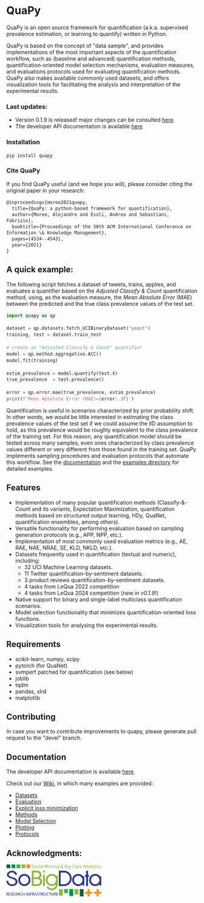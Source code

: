 # QuaPy

QuaPy is an open source framework for quantification (a.k.a. supervised prevalence estimation, or learning to quantify)
written in Python.

QuaPy is based on the concept of "data sample", and provides implementations of the
most important aspects of the quantification workflow, such as (baseline and advanced)
quantification methods, 
quantification-oriented model selection mechanisms, evaluation measures, and evaluations protocols
used for evaluating quantification methods.
QuaPy also makes available commonly used datasets, and offers visualization tools 
for facilitating the analysis and interpretation of the experimental results.

### Last updates:

* Version 0.1.9 is released! major changes can be consulted [here](CHANGE_LOG.txt).
* The developer API documentation is available [here](https://hlt-isti.github.io/QuaPy/index.html)

### Installation

```commandline
pip install quapy
```

### Cite QuaPy

If you find QuaPy useful (and we hope you will), please consider citing the original paper in your research:

```
@inproceedings{moreo2021quapy,
  title={QuaPy: a python-based framework for quantification},
  author={Moreo, Alejandro and Esuli, Andrea and Sebastiani, Fabrizio},
  booktitle={Proceedings of the 30th ACM International Conference on Information \& Knowledge Management},
  pages={4534--4543},
  year={2021}
}
```

## A quick example:

The following script fetches a dataset of tweets, trains, applies, and evaluates a quantifier based on the 
_Adjusted Classify & Count_ quantification method, using, as the evaluation measure, the _Mean Absolute Error_ (MAE)
between the predicted and the true class prevalence values
of the test set.

```python
import quapy as qp

dataset = qp.datasets.fetch_UCIBinaryDataset("yeast")
training, test = dataset.train_test

# create an "Adjusted Classify & Count" quantifier
model = qp.method.aggregative.ACC()
model.fit(training)

estim_prevalence = model.quantify(test.X)
true_prevalence  = test.prevalence()

error = qp.error.mae(true_prevalence, estim_prevalence)
print(f'Mean Absolute Error (MAE)={error:.3f}')
```

Quantification is useful in scenarios characterized by prior probability shift. In other
words, we would be little interested in estimating the class prevalence values of the test set if 
we could assume the IID assumption to hold, as this prevalence would be roughly equivalent to the 
class prevalence of the training set. For this reason, any quantification model 
should be tested across many samples, even ones characterized by class prevalence 
values different or very different from those found in the training set.
QuaPy implements sampling procedures and evaluation protocols that automate this workflow.
See the [documentation](https://hlt-isti.github.io/QuaPy/manuals/protocols.html) 
and the [examples directory](https://github.com/HLT-ISTI/QuaPy/tree/master/examples) for detailed examples.

## Features

* Implementation of many popular quantification methods (Classify-&-Count and its variants, Expectation Maximization,
quantification methods based on structured output learning, HDy, QuaNet, quantification ensembles, among others).
* Versatile functionality for performing evaluation based on sampling generation protocols (e.g., APP, NPP, etc.).
* Implementation of most commonly used evaluation metrics (e.g., AE, RAE, NAE, NRAE, SE, KLD, NKLD, etc.).
* Datasets frequently used in quantification (textual and numeric), including:
    * 32 UCI Machine Learning datasets.
    * 11 Twitter quantification-by-sentiment datasets.
    * 3 product reviews quantification-by-sentiment datasets. 
    * 4 tasks from LeQua 2022 competition
    * 4 tasks from LeQua 2024 competition (_new in v0.1.9!_)
* Native support for binary and single-label multiclass quantification scenarios.
* Model selection functionality that minimizes quantification-oriented loss functions.
* Visualization tools for analysing the experimental results.

## Requirements

* scikit-learn, numpy, scipy
* pytorch (for QuaNet)
* svmperf patched for quantification (see below)
* joblib
* tqdm
* pandas, xlrd
* matplotlib

## Contributing

In case you want to contribute improvements to quapy, please generate pull request to the "devel" branch.
  
## Documentation

The developer API documentation is available [here](https://hlt-isti.github.io/QuaPy/). 

Check out our [Wiki](https://hlt-isti.github.io/QuaPy/manuals.html), in which many examples
are provided:

* [Datasets](https://hlt-isti.github.io/QuaPy/manuals/datasets.html)
* [Evaluation](https://hlt-isti.github.io/QuaPy/manuals/evaluation.html)
* [Explicit loss minimization](https://hlt-isti.github.io/QuaPy/manuals/explicit-loss-minimization.html)
* [Methods](https://hlt-isti.github.io/QuaPy/manuals/methods.html)
* [Model Selection](https://hlt-isti.github.io/QuaPy/manuals/datasets.html)
* [Plotting](https://hlt-isti.github.io/QuaPy/manuals/plotting.html)
* [Protocols](https://hlt-isti.github.io/QuaPy/manuals/protocols.html)

## Acknowledgments:

<img src="docs/source/SoBigData.png" alt="SoBigData++" width="250"/>
